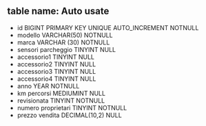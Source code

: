 ## table name: Auto usate

- id                    BIGINT PRIMARY KEY UNIQUE AUTO_INCREMENT  NOTNULL 
- modello               VARCHAR(50)  NOTNULL    
- marca                 VARCHAR (30) NOTNULL    
- sensori parcheggio    TINYINT NULL
- accessorio1           TINYINT NULL
- accessorio2           TINYINT NULL
- accessorio3           TINYINT NULL
- accessorio4           TINYINT NULL
- anno                  YEAR NOTNULL    
- km percorsi           MEDIUMINT NULL
- revisionata           TINYINT NOTNULL    
- numero proprietari    TINYINT NOTNULL    
- prezzo vendita        DECIMAL(10,2) NULL
